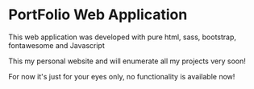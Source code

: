 # PortFolio Web Application

This web application was developed with pure html, sass, bootstrap, fontawesome and Javascript

This my personal website and will enumerate all my projects very soon!

For now it's just for your eyes only, no functionality is available now!